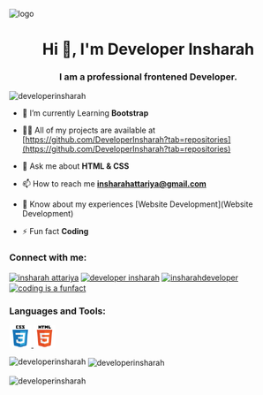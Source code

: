 ![logo]()
<h1 align="center">Hi 👋, I'm Developer Insharah</h1>
<h3 align="center">I am a professional frontened Developer.</h3>

<img width="400" align="right" href="https://github.com/user-attachments/assets/d5b9876c-58e0-43f8-a6bb-3f6b1bf86b9f">
<p align="left"> <img src="https://komarev.com/ghpvc/?username=developerinsharah&label=Profile%20views&color=0e75b6&style=flat" alt="developerinsharah" /> </p>

- 🔭 I’m currently Learning **Bootstrap**

- 👨‍💻 All of my projects are available at [https://github.com/DeveloperInsharah?tab=repositories](https://github.com/DeveloperInsharah?tab=repositories)

- 💬 Ask me about **HTML & CSS**

- 📫 How to reach me **insharahattariya@gmail.com**

- 📄 Know about my experiences [Website Development](Website Development)

- ⚡ Fun fact **Coding**

<h3 align="left">Connect with me:</h3>
<p align="left">
<a href="https://linkedin.com/in/insharah attariya" target="blank"><img align="center" src="https://raw.githubusercontent.com/rahuldkjain/github-profile-readme-generator/master/src/images/icons/Social/linked-in-alt.svg" alt="insharah attariya" height="30" width="40" /></a>
<a href="https://fb.com/developer insharah" target="blank"><img align="center" src="https://raw.githubusercontent.com/rahuldkjain/github-profile-readme-generator/master/src/images/icons/Social/facebook.svg" alt="developer insharah" height="30" width="40" /></a>
<a href="https://instagram.com/insharahdeveloper" target="blank"><img align="center" src="https://raw.githubusercontent.com/rahuldkjain/github-profile-readme-generator/master/src/images/icons/Social/instagram.svg" alt="insharahdeveloper" height="30" width="40" /></a>
<a href="https://www.youtube.com/c/coding is a funfact" target="blank"><img align="center" src="https://raw.githubusercontent.com/rahuldkjain/github-profile-readme-generator/master/src/images/icons/Social/youtube.svg" alt="coding is a funfact" height="30" width="40" /></a>
</p>

<h3 align="left">Languages and Tools:</h3>
<p align="left"> <a href="https://www.w3schools.com/css/" target="_blank" rel="noreferrer"> <img src="https://raw.githubusercontent.com/devicons/devicon/master/icons/css3/css3-original-wordmark.svg" alt="css3" width="40" height="40"/> </a> <a href="https://www.w3.org/html/" target="_blank" rel="noreferrer"> <img src="https://raw.githubusercontent.com/devicons/devicon/master/icons/html5/html5-original-wordmark.svg" alt="html5" width="40" height="40"/> </a> </p>

<p><img align="left" src="https://github-readme-stats.vercel.app/api/top-langs?username=developerinsharah&show_icons=true&locale=en&layout=compact" alt="developerinsharah" /></p>

<p>&nbsp;<img align="center" src="https://github-readme-stats.vercel.app/api?username=developerinsharah&show_icons=true&locale=en" alt="developerinsharah" /></p>

<p><img align="center" src="https://github-readme-streak-stats.herokuapp.com/?user=developerinsharah&" alt="developerinsharah" /></p>
